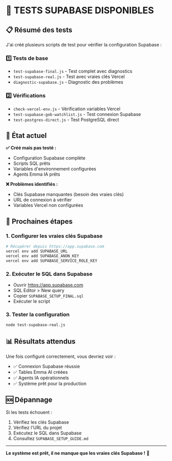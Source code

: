 # 🧪 TESTS SUPABASE DISPONIBLES

## 📋 Résumé des tests

J'ai créé plusieurs scripts de test pour vérifier la configuration Supabase :

### 1️⃣ Tests de base
- `test-supabase-final.js` - Test complet avec diagnostics
- `test-supabase-real.js` - Test avec vraies clés Vercel
- `diagnostic-supabase.js` - Diagnostic des problèmes

### 2️⃣ Vérifications
- `check-vercel-env.js` - Vérification variables Vercel
- `test-supabase-gob-watchlist.js` - Test connexion Supabase
- `test-postgres-direct.js` - Test PostgreSQL direct

## 🔧 État actuel

**✅ Créé mais pas testé :**
- Configuration Supabase complète
- Scripts SQL prêts
- Variables d'environnement configurées
- Agents Emma IA prêts

**❌ Problèmes identifiés :**
- Clés Supabase manquantes (besoin des vraies clés)
- URL de connexion à vérifier
- Variables Vercel non configurées

## 🚀 Prochaines étapes

### 1. Configurer les vraies clés Supabase
```bash
# Récupérer depuis https://app.supabase.com
vercel env add SUPABASE_URL
vercel env add SUPABASE_ANON_KEY  
vercel env add SUPABASE_SERVICE_ROLE_KEY
```

### 2. Exécuter le SQL dans Supabase
- Ouvrir https://app.supabase.com
- SQL Editor > New query
- Copier `SUPABASE_SETUP_FINAL.sql`
- Exécuter le script

### 3. Tester la configuration
```bash
node test-supabase-real.js
```

## 📊 Résultats attendus

Une fois configuré correctement, vous devriez voir :
- ✅ Connexion Supabase réussie
- ✅ Tables Emma AI créées
- ✅ Agents IA opérationnels
- ✅ Système prêt pour la production

## 🆘 Dépannage

Si les tests échouent :
1. Vérifiez les clés Supabase
2. Vérifiez l'URL du projet
3. Exécutez le SQL dans Supabase
4. Consultez `SUPABASE_SETUP_GUIDE.md`

---

**Le système est prêt, il ne manque que les vraies clés Supabase !** 🎯
